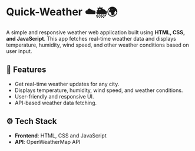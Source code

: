 # Quick-Weather ☁️🌦️🌍

A simple and responsive weather web application built using **HTML, CSS, and JavaScript**. This app fetches real-time weather data and displays temperature, humidity, wind speed, and other weather conditions based on user input.

## 🌟 Features
- Get real-time weather updates for any city.
- Displays temperature, humidity, wind speed, and weather conditions.
- User-friendly and responsive UI.
- API-based weather data fetching.

## ⚙️ Tech Stack
- **Frontend**: HTML, CSS and JavaScript  
- **API**: OpenWeatherMap API
